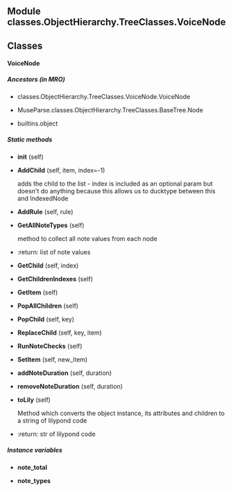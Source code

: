 Module classes.ObjectHierarchy.TreeClasses.VoiceNode
----------------------------------------------------

Classes
-------
#### VoiceNode 
##### Ancestors (in MRO)
- classes.ObjectHierarchy.TreeClasses.VoiceNode.VoiceNode

- MuseParse.classes.ObjectHierarchy.TreeClasses.BaseTree.Node

- builtins.object

##### Static methods
- **__init__** (self)

- **AddChild** (self, item, index=-1)

    adds the child to the list - index is included as an optional param but doesn't do anything because
this allows us to ducktype between this and IndexedNode

- **AddRule** (self, rule)

- **GetAllNoteTypes** (self)

    method to collect all note values from each node

    
* :return: list of note values

- **GetChild** (self, index)

- **GetChildrenIndexes** (self)

- **GetItem** (self)

- **PopAllChildren** (self)

- **PopChild** (self, key)

- **ReplaceChild** (self, key, item)

- **RunNoteChecks** (self)

- **SetItem** (self, new_item)

- **addNoteDuration** (self, duration)

- **removeNoteDuration** (self, duration)

- **toLily** (self)

    Method which converts the object instance, its attributes and children to a string of lilypond code

    
* :return: str of lilypond code

##### Instance variables
- **note_total**

- **note_types**
